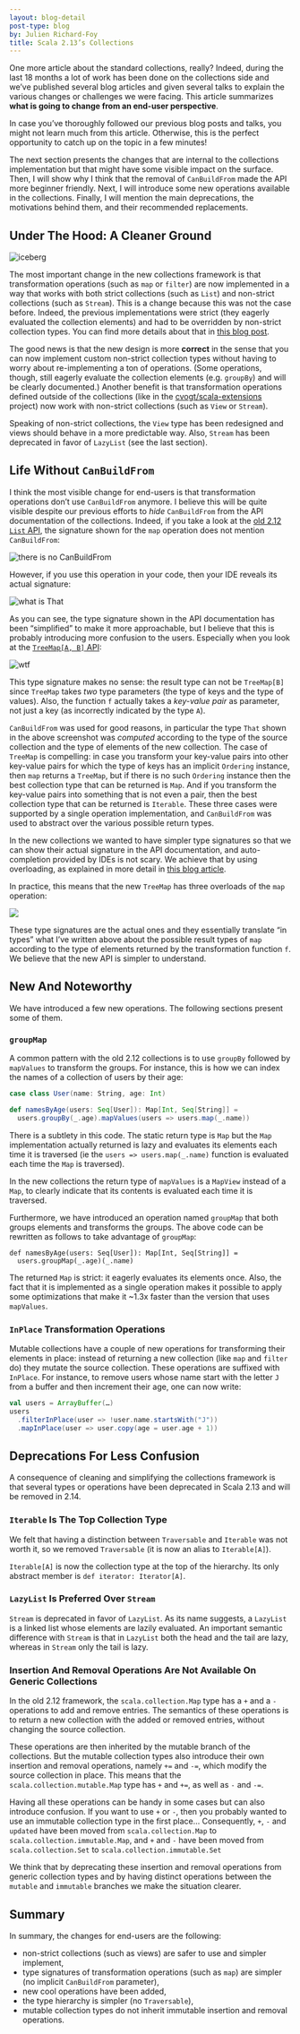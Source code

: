 ```yaml
---
layout: blog-detail
post-type: blog
by: Julien Richard-Foy
title: Scala 2.13’s Collections
---
```


One more article about the standard collections, really? Indeed, during the last
18 months a lot of work has been done on the collections side and we’ve published
several blog articles and given several talks to explain the various changes or
challenges we were facing. This article summarizes **what is going
to change from an end-user perspective**.

In case you’ve thoroughly followed our previous blog posts and talks, you might
not learn much from this article. Otherwise, this is the perfect opportunity
to catch up on the topic in a few minutes!

The next section presents the changes that are internal to the collections implementation
but that might have some visible impact on the surface. Then, I will show why I think
that the removal of `CanBuildFrom` made the API more beginner friendly. Next, I
will introduce some new operations available in the collections. Finally, I
will mention the main deprecations, the motivations behind them, and their
recommended replacements.

## Under The Hood: A Cleaner Ground

![iceberg](/resources/img/blog/iceberg.jpeg)

The most important change in the new collections framework is that transformation
operations (such as `map` or `filter`) are now implemented in a way that works with both
strict collections (such as `List`) and non-strict collections (such as `Stream`).
This is a change because this was not the case before. Indeed, the previous
implementations were strict (they eagerly evaluated the collection elements) and had
to be overridden by non-strict collection types. You can find more details about that in
[this blog post](/blog/2017/11/28/view-based-collections.html).

The good news is that the new design is more **correct** in the sense that you can
now implement custom non-strict collection types without having to worry about
re-implementing a ton of operations. (Some operations, though, still eagerly evaluate
the collection elements (e.g. `groupBy`) and will be clearly documented.) Another benefit
is that transformation operations defined outside of the collections (like in the
[cvogt/scala-extensions](https://github.com/cvogt/scala-extensions) project)
now work with non-strict collections (such as `View` or `Stream`).

Speaking of non-strict collections, the `View` type has been redesigned and
views should behave in a more predictable way. Also, `Stream` has been
deprecated in favor of `LazyList` (see the last section).

## Life Without `CanBuildFrom`

I think the most visible change for end-users is that transformation operations
don’t use `CanBuildFrom` anymore. I believe this will be quite visible despite our previous
efforts to *hide* `CanBuildFrom` from the API documentation of the collections.
Indeed, if you take a look at the
[old 2.12 `List` API](https://www.scala-lang.org/api/2.12.6/scala/collection/immutable/List.html), the signature
shown for the `map` operation does not mention `CanBuildFrom`:

![there is no CanBuildFrom](/resources/img/blog/scaladoc-list-map.png)

However, if you use this operation in your code, then your IDE reveals its actual signature:

![what is That](/resources/img/blog/ij-list-map.png)

As you can see, the type signature shown in the API documentation has been “simplified”
to make it more approachable, but I believe that this is probably introducing more
confusion to the users. Especially when you look at the
[`TreeMap[A, B]` API](https://www.scala-lang.org/api/2.12.6/scala/collection/immutable/TreeMap.html):

![wtf](/resources/img/blog/scaladoc-treemap-map.png)

This type signature makes no sense: the result type can not be `TreeMap[B]` since
`TreeMap` takes *two* type parameters (the type of keys and the type
of values). Also, the function `f` actually takes a *key-value pair* as parameter,
not just a key (as incorrectly indicated by the type `A`).

`CanBuildFrom` was used for good reasons, in particular the type `That` shown
in the above screenshot was *computed* according to the type of the source
collection and the type of elements of the new collection. The case of `TreeMap`
is compelling: in case you transform your key-value pairs into other key-value
pairs for which the type of keys has an implicit `Ordering` instance, then `map`
returns a `TreeMap`, but if there is no such `Ordering` instance then the best
collection type that can be returned is `Map`. And if you transform the key-value
pairs into something that is not even a pair, then the best collection type
that can be returned is `Iterable`. These three cases were supported by
a single operation implementation, and `CanBuildFrom` was used to abstract over
the various possible return types.

In the new collections we wanted to have simpler type signatures so that we
can show their actual signature in the API documentation, and auto-completion
provided by IDEs is not scary. We achieve that by using overloading, as
explained in more detail in
[this blog article](/blog/2017/05/30/tribulations-canbuildfrom.html).

In practice, this means that the new `TreeMap` has three overloads of the
`map` operation:

![](/resources/img/blog/scaladoc-new-treemap-map.png)

These type signatures are the actual ones and they essentially translate
“in types” what I’ve written above about the possible result types of `map`
according to the type of elements returned by the transformation function `f`.
We believe that the new API is simpler to understand.

## New And Noteworthy

We have introduced a few new operations. The following sections
present some of them.

### `groupMap`

A common pattern with the old 2.12 collections is to use `groupBy`
followed by `mapValues` to transform the groups. For instance,
this is how we can index the names of a collection of users by
their age:

~~~ scala
case class User(name: String, age: Int)

def namesByAge(users: Seq[User]): Map[Int, Seq[String]] =
  users.groupBy(_.age).mapValues(users => users.map(_.name))
~~~

There is a subtlety in this code. The static return type is `Map`
but the `Map` implementation actually returned is lazy and evaluates
its elements each time it is traversed (ie the `users => users.map(_.name)`
function is evaluated each time the `Map` is traversed).

In the new collections the return type of `mapValues` is a `MapView` instead
of a `Map`, to clearly indicate that its contents is evaluated each time it
is traversed.

Furthermore, we have introduced an operation named `groupMap`
that both groups elements and transforms the groups. The above code
can be rewritten as follows to take advantage of `groupMap`:

~~~
def namesByAge(users: Seq[User]): Map[Int, Seq[String]] =
  users.groupMap(_.age)(_.name)
~~~

The returned `Map` is strict: it eagerly evaluates its elements
once. Also, the fact that it is implemented as a single operation
makes it possible to apply some optimizations that make it
~1.3x faster than the version that uses `mapValues`.

### `InPlace` Transformation Operations

Mutable collections have a couple of new operations for transforming
their elements in place: instead of returning a new collection (like
`map` and `filter` do) they mutate the source collection. These
operations are suffixed with `InPlace`. For instance, to remove
users whose name start with the letter `J` from a buffer and then
increment their age, one can now write:

~~~ scala
val users = ArrayBuffer(…)
users
  .filterInPlace(user => !user.name.startsWith("J"))
  .mapInPlace(user => user.copy(age = user.age + 1))
~~~

## Deprecations For Less Confusion

A consequence of cleaning and simplifying the collections framework
is that several types or operations have been deprecated in Scala 2.13
and will be removed in 2.14.

### `Iterable` Is The Top Collection Type

We felt that having a distinction between `Traversable` and `Iterable` was not
worth it, so we removed `Traversable` (it is now an alias to `Iterable[A]`).

`Iterable[A]` is now the collection type at the top of the hierarchy.
Its only abstract member is `def iterator: Iterator[A]`.

### `LazyList` Is Preferred Over `Stream`

`Stream` is deprecated in favor of `LazyList`. As its name suggests,
a `LazyList` is a linked list whose elements are lazily evaluated. An
important semantic difference with `Stream` is that in `LazyList` both
the head and the tail are lazy, whereas in `Stream` only the tail is lazy.

### Insertion And Removal Operations Are Not Available On Generic Collections

In the old 2.12 framework, the `scala.collection.Map` type has a `+` and a `-` operations
to add and remove entries. The semantics of these operations is to return a new collection
with the added or removed entries, without changing the source collection.

These operations are then inherited by the mutable branch of the collections. But the mutable
collection types also introduce their own insertion and removal operations, namely `+=` and `-=`,
which modify the source collection in place. This means that the `scala.collection.mutable.Map` type
has `+` and `+=`, as well as `-` and `-=`.

Having all these operations can be handy in some cases but can also introduce confusion. If you want
to use `+` or `-`, then you probably wanted to use an immutable collection type in the first place…
Consequently, `+`, `-` and `updated` have been moved from `scala.collection.Map` to `scala.collection.immutable.Map`,
and `+` and `-` have been moved from `scala.collection.Set` to `scala.collection.immutable.Set`

We think that by deprecating these insertion and removal operations from generic collection
types and by having distinct operations between the `mutable` and `immutable` branches we make
the situation clearer.
 
## Summary

In summary, the changes for end-users are the following:

- non-strict collections (such as views) are safer to use and simpler implement,
- type signatures of transformation operations (such as `map`) are simpler
  (no implicit `CanBuildFrom` parameter),
- new cool operations have been added,
- the type hierarchy is simpler (no `Traversable`),
- mutable collection types do not inherit immutable insertion and removal operations.
